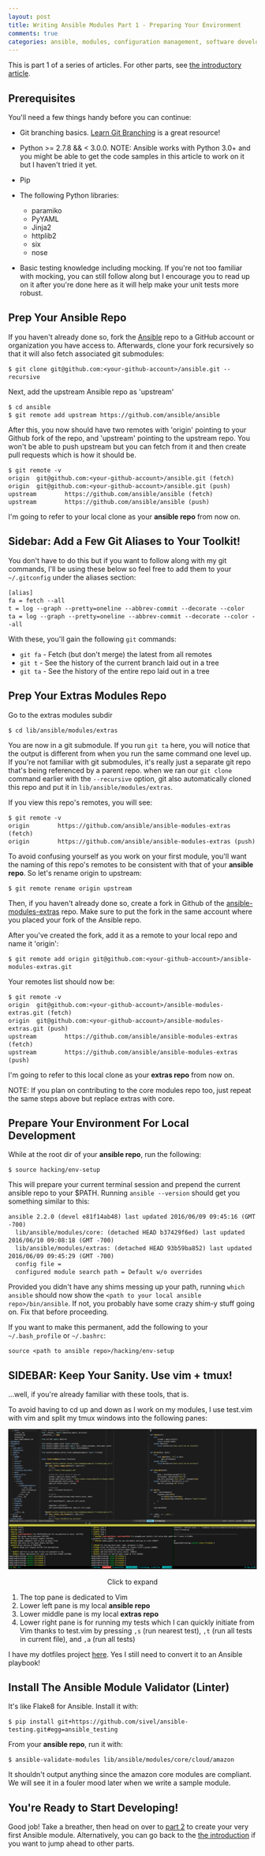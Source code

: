 ```yaml
---
layout: post
title: Writing Ansible Modules Part 1 - Preparing Your Environment
comments: true
categories: ansible, modules, configuration management, software development, automated testing, code coverage, agile, tdd, bdd
---
```

This is part 1 of a series of articles. For other parts, see 
[the introductory article](/2016/06/writing-ansible-modules-with-tests.html).


## Prerequisites

You'll need a few things handy before you can continue:

- Git branching basics. [Learn Git Branching](http://learngitbranching.js.org)
  is a great resource!

- Python >= 2.7.8 && < 3.0.0. NOTE: Ansible works with Python 3.0+ and you 
  might be able to get the code samples in this article to work on it but I 
  haven't tried it yet.

- Pip

- The following Python libraries:
    - paramiko
    - PyYAML
    - Jinja2
    - httplib2
    - six
    - nose

- Basic testing knowledge including mocking. If you're not too familiar with
  mocking, you can still follow along but I encourage you to read up on it 
  after you're done here as it will help make your unit tests more robust.


## Prep Your Ansible Repo

If you haven't already done so, fork the [Ansible](https://github.com/ansible/ansible)
repo to a GitHub account or organization you have access to. Afterwards, clone your
fork recursively so that it will also fetch associated git submodules:

    $ git clone git@github.com:<your-github-account>/ansible.git --recursive

Next, add the upstream Ansible repo as 'upstream'

    $ cd ansible
    $ git remote add upstream https://github.com/ansible/ansible

After this, you now should have two remotes with 'origin' pointing to your Github
fork of the repo, and 'upstream' pointing to the upstream repo. You won't be
able to push upstream but you can fetch from it and then create pull requests
which is how it should be.

    $ git remote -v
    origin  git@github.com:<your-github-account>/ansible.git (fetch)
    origin  git@github.com:<your-github-account>/ansible.git (push)
    upstream        https://github.com/ansible/ansible (fetch)
    upstream        https://github.com/ansible/ansible (push)

I'm going to refer to your local clone as your  **ansible repo** from now on.


## Sidebar: Add a Few Git Aliases to Your Toolkit!

You don't have to do this but if you want to follow along with my
git commands, I'll be using these below so feel free to add them to
your `~/.gitconfig` under the aliases section:

    [alias]
    fa = fetch --all
    t = log --graph --pretty=oneline --abbrev-commit --decorate --color
    ta = log --graph --pretty=oneline --abbrev-commit --decorate --color --all

With these, you'll gain the following `git` commands:

- `git fa` - Fetch (but don't merge) the latest from all remotes
- `git t` - See the history of the current branch laid out in a tree
- `git ta` - See the history of the entire repo laid out in a tree


## Prep Your Extras Modules Repo

Go to the extras modules subdir

    $ cd lib/ansible/modules/extras

You are now in a git submodule. If you run `git ta` here, you will
notice that the output is different from when you run the same command one
level up. If you're not familiar with git submodules, it's really just
a separate git repo that's being referenced by a parent repo. when we
ran our `git clone` command earlier with the `--recursive` option, git
also automatically cloned this repo and put it in `lib/ansible/modules/extras`.

If you view this repo's remotes, you will see:

    $ git remote -v
    origin        https://github.com/ansible/ansible-modules-extras (fetch)
    origin        https://github.com/ansible/ansible-modules-extras (push)


To avoid confusing yourself as you work on your first module, you'll want the naming 
of this repo's remotes to be consistent with that of your **ansible repo**. 
So let's rename origin to upstream:

    $ git remote rename origin upstream

Then, if you haven't already done so, create a fork in Github of the
[ansible-modules-extras](https://github.com/ansible/ansible-modules-extras)
repo. Make sure to put the fork in the same account where you placed your 
fork of the Ansible repo.

After you've created the fork, add it as a remote to your local repo and 
name it 'origin':

    $ git remote add origin git@github.com:<your-github-account>/ansible-modules-extras.git

Your remotes list should now be:

    $ git remote -v
    origin  git@github.com:<your-github-account>/ansible-modules-extras.git (fetch)
    origin  git@github.com:<your-github-account>/ansible-modules-extras.git (push)
    upstream        https://github.com/ansible/ansible-modules-extras (fetch)
    upstream        https://github.com/ansible/ansible-modules-extras (push)

I'm going to refer to this local clone as your **extras repo** from now on.

NOTE: If you plan on contributing to the core modules repo too, just repeat 
the same steps above but replace extras with core.


## Prepare Your Environment For Local Development

While at the root dir of your **ansible repo**, run the following:

    $ source hacking/env-setup

This will prepare your current terminal session and prepend the current
ansible repo to your $PATH. Running `ansible --version` should get you
something similar to this:

    ansible 2.2.0 (devel e81f14ab48) last updated 2016/06/09 09:45:16 (GMT -700)
      lib/ansible/modules/core: (detached HEAD b37429f6ed) last updated 2016/06/10 09:08:18 (GMT -700)
      lib/ansible/modules/extras: (detached HEAD 93b59ba852) last updated 2016/06/09 09:45:29 (GMT -700)
      config file = 
      configured module search path = Default w/o overrides

Provided you didn't have any shims messing up your path, running
`which ansible` should now show the `<path to your local ansible repo>/bin/ansible`.
If not, you probably have some crazy shim-y stuff going on. Fix that before proceeding.

If you want to make this permanent, add the following to your `~/.bash_profile` or
`~/.bashrc`:

    source <path to ansible repo>/hacking/env-setup

## SIDEBAR: Keep Your Sanity. Use vim + tmux!

...well, if you're already familiar with these tools, that is.

To avoid having to cd up and down as I work on my modules, I use test.vim
with vim and split my tmux windows into the following panes:

[![](/assets/images/ansible-vim-tmux.png)](/assets/images/ansible-vim-tmux.png)
<center>Click to expand</center>

1. The top pane is dedicated to Vim
2. Lower left pane is my local **ansible repo**
3. Lower middle pane is my local **extras repo**
4. Lower right pane is for running my tests which I can quickly initiate
   from Vim thanks to test.vim by pressing `,s` (run nearest test),
   `,t` (run all tests in current file), and `,a` (run all tests)

I have my dotfiles project [here](https://github.com/relaxdiego/dotfiles). Yes
I still need to convert it to an Ansible playbook!


## Install The Ansible Module Validator (Linter)

It's like Flake8 for Ansible. Install it with:

    $ pip install git+https://github.com/sivel/ansible-testing.git#egg=ansible_testing

From your **ansible repo**, run it with:

    $ ansible-validate-modules lib/ansible/modules/core/cloud/amazon

It shouldn't output anything since the amazon core modules are compliant.
We will see it in a fouler mood later when we write a sample module.


## You're Ready to Start Developing!

Good job! Take a breather, then head on over to
[part 2](writing-ansible-modules-002.html) to create your very first
Ansible module. Alternatively, you can go back to the
[the introduction](/2016/06/writing-ansible-modules-with-tests.html)
if you want to jump ahead to other parts.
